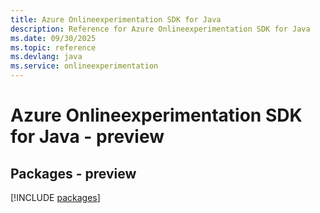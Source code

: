 ```yaml
---
title: Azure Onlineexperimentation SDK for Java
description: Reference for Azure Onlineexperimentation SDK for Java
ms.date: 09/30/2025
ms.topic: reference
ms.devlang: java
ms.service: onlineexperimentation
---
```

# Azure Onlineexperimentation SDK for Java - preview
## Packages - preview
[!INCLUDE [packages](onlineexperimentation-index.md)]